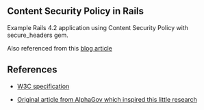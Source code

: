 ## Content Security Policy in Rails

Example Rails 4.2 application using Content Security Policy with secure_headers gem.

Also referenced from this [blog article](http://www.cheeyeo.uk/ruby/rails/2015/03/05/content-security-policy/)

## References

* [W3C specification](http://www.w3.org/TR/2015/CR-CSP2-20150219/)

* [Original article from AlphaGov which inspired this little research](https://gdstechnology.blog.gov.uk/2015/02/12/experimenting-with-content-security-policy-on-gov-uk/)
